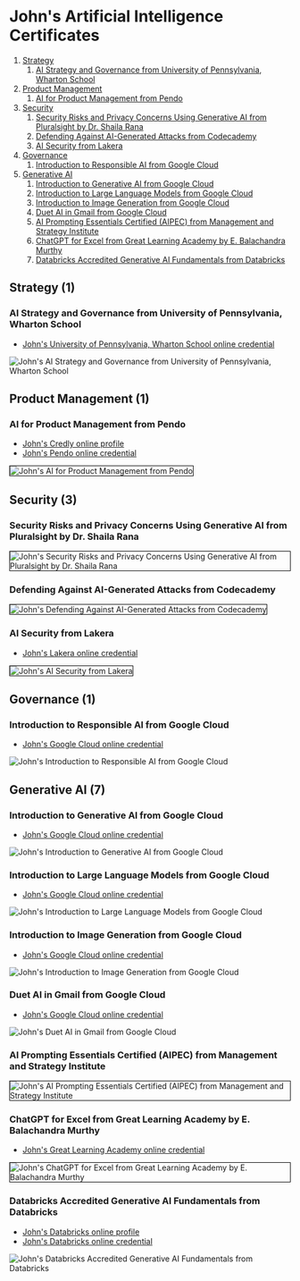 # John's Artificial Intelligence Certificates
1. [Strategy](#strategy-1)
    1. [AI Strategy and Governance from University of Pennsylvania, Wharton School](#ai-strategy-and-governance-from-university-of-pennsylvania-wharton-school)
1. [Product Management](#product-management-1)
    1. [AI for Product Management from Pendo](#ai-for-product-management-from-pendo)
1. [Security](#security-3)
    1. [Security Risks and Privacy Concerns Using Generative AI from Pluralsight by Dr. Shaila Rana](#security-risks-and-privacy-concerns-using-generative-ai-from-pluralsight-by-dr-shaila-rana)
    1. [Defending Against AI-Generated Attacks from Codecademy](#defending-against-ai-generated-attacks-from-codecademy)
    1. [AI Security from Lakera](#ai-security-from-lakera)
1. [Governance](#governance-1)
    1. [Introduction to Responsible AI from Google Cloud](#introduction-to-responsible-ai-from-google-cloud)
1. [Generative AI](#generative-ai-7)
    1. [Introduction to Generative AI from Google Cloud](#introduction-to-generative-ai-from-google-cloud)
    1. [Introduction to Large Language Models from Google Cloud](#introduction-to-large-language-models-from-google-cloud)
    1. [Introduction to Image Generation from Google Cloud](#introduction-to-image-generation-from-google-cloud)
    1. [Duet AI in Gmail from Google Cloud](#duet-ai-in-gmail-from-google-cloud)
    1. [AI Prompting Essentials Certified (AIPEC) from Management and Strategy Institute](#ai-prompting-essentials-certified-aipec-from-management-and-strategy-institute)
    1. [ChatGPT for Excel from Great Learning Academy by E. Balachandra Murthy](#chatgpt-for-excel-from-great-learning-academy-by-e-balachandra-murthy)
    1. [Databricks Accredited Generative AI Fundamentals from Databricks](#databricks-accredited-generative-ai-fundamentals-from-databricks)
## Strategy (1)
### AI Strategy and Governance from University of Pennsylvania, Wharton School
* [John's University of Pennsylvania, Wharton School online credential](https://coursera.org/verify/DGB6XB4C7VKD)

![John's AI Strategy and Governance from University of Pennsylvania, Wharton School](cert_ai_ai-strategy-and-governance_wharton_cert-DGB6XB4C7VKD_2024-03-03.png)

## Product Management (1)
### AI for Product Management from Pendo
* [John's Credly online profile](https://www.credly.com/users/grokify/)
* [John's Pendo online credential](https://www.credly.com/badges/64f1712e-652a-4f49-b392-209f420f5b38)

<img src="../cert_product_ai_pendo_ai-product-management_2024-01-02_avatar.png" alt="John's AI for Product Management from Pendo" style="border:1px solid #000000" />

## Security (3)
### Security Risks and Privacy Concerns Using Generative AI from Pluralsight by Dr. Shaila Rana

<img src="../cert_aisec_security-risks-and-privacy-concerns-using-generative-ai_pluralsight_dr-shaila-rana_2024-06-10.png" alt="John's Security Risks and Privacy Concerns Using Generative AI from Pluralsight by Dr. Shaila Rana" style="border:1px solid #000000" />

### Defending Against AI-Generated Attacks from Codecademy

<img src="../cert_ai_defending-against-ai-generated-attacks_codecademy_2024-03-28.png" alt="John's Defending Against AI-Generated Attacks from Codecademy" style="border:1px solid #000000" />

### AI Security from Lakera
* [John's Lakera online credential](https://security.certificates.lakera.ai/credentials/53495805-342d-41b7-b9bf-5923ae00422d)

<img src="../cert_ai_ai-security_lakera_cert-53495805-342d-41b7-b9bf-5923ae00422d_2024-03-19.png" alt="John's AI Security from Lakera" style="border:1px solid #000000" />

## Governance (1)
### Introduction to Responsible AI from Google Cloud
* [John's Google Cloud online credential](https://coursera.org/verify/ZWGW9HZZC2ET)

![John's Introduction to Responsible AI from Google Cloud](cert_ai_introduction-to-responsible-ai_google-cloud_cert-ZWGW9HZZC2ET_2024-02-21.png)

## Generative AI (7)
### Introduction to Generative AI from Google Cloud
* [John's Google Cloud online credential](https://coursera.org/verify/3VBHJ76MBTU9)

![John's Introduction to Generative AI from Google Cloud](cert_ai_introduction-to-generative-ai_google-cloud_cert-3VBHJ76MBTU9_2024-02-21.png)

### Introduction to Large Language Models from Google Cloud
* [John's Google Cloud online credential](https://coursera.org/verify/QEDZTHK9UC3W)

![John's Introduction to Large Language Models from Google Cloud](cert_ai_introduction-to-large-language-models_google-cloud_cert-QEDZTHK9UC3W_2024-02-21.png)

### Introduction to Image Generation from Google Cloud
* [John's Google Cloud online credential](https://coursera.org/verify/8QPV3NJLRBUK)

![John's Introduction to Image Generation from Google Cloud](cert_ai_introduction-to-image-generation_google-cloud_cert-8QPV3NJLRBUK_2024-02-21.png)

### Duet AI in Gmail from Google Cloud
* [John's Google Cloud online credential](https://coursera.org/verify/DHKM6DF4MQ67)

![John's Duet AI in Gmail from Google Cloud](cert_ai_duet-ai-in-gmail_google-cloud_cert-DHKM6DF4MQ67_2024-02-22.png)

### AI Prompting Essentials Certified (AIPEC) from Management and Strategy Institute

<img src="../cert_ai_ai-prompting-essentials-certifiedd_APEI_MSI_cert-335389458_2024-03-14.png" alt="John's AI Prompting Essentials Certified (AIPEC) from Management and Strategy Institute" style="border:1px solid #000000" />

### ChatGPT for Excel from Great Learning Academy by E. Balachandra Murthy
* [John's Great Learning Academy online credential](https://verify.mygreatlearning.com/verify/WFDRKONI)

<img src="../cert_ai_chatgpt-for-excel_greatlearning-by-e-balachandra-murthy_cert-WFDRKONI_2024-03-03.jpg" alt="John's ChatGPT for Excel from Great Learning Academy by E. Balachandra Murthy" style="border:1px solid #000000" />

### Databricks Accredited Generative AI Fundamentals from Databricks
* [John's Databricks online profile](https://credentials.databricks.com/profile/grokify)
* [John's Databricks online credential](https://credentials.databricks.com/4ca910a4-6dd5-4e91-97a7-ccc7ed80424f)

![John's Databricks Accredited Generative AI Fundamentals from Databricks](cert_databricks_generative-ai-fundamentals_2024-01-19_cert-ca910a4-6dd5-4e91-97a7-ccc7ed80424f.png)

